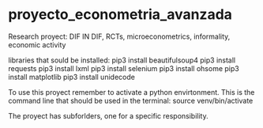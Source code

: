 # proyecto_econometria_avanzada
Research proyect: DIF IN DIF, RCTs, microeconometrics, informality, economic activity

libraries that sould be installed: 
pip3 install beautifulsoup4
pip3 install requests
pip3 install lxml
pip3 install selenium
pip3 install ohsome
pip3 install matplotlib
pip3 install unidecode

To use this proyect remember to activate a python envirtonment. This is the command line that should be used in the terminal: source venv/bin/activate 

The proyect has subforlders, one for a specific responsibility.

